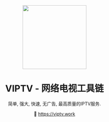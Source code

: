 <div align="center">
<img src="https://raw.githubusercontent.com/viptv-work/viptv-work.github.io/master/docs/VIPTV-LOGO-LONG-FINAL%401x-600x175.png" height="200" />
<h1 >VIPTV - 网络电视工具链</h1>
  
简单, 强大, 快速, 无广告, 最高质量的IPTV服务.
  
🔗 https://viptv.work

</div>

